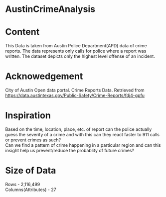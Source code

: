 # AustinCrimeAnalysis

# Content
This Data is taken from Austin Police Department(APD) data of crime reports. The data represents only 
calls for police where a report was written. The dataset depicts only the highest level offense of an 
incident.
# Acknowedgement
City of Austin Open data portal. Crime Reports Data. Retrieved from<br/> https://data.austintexas.gov/Public-Safety/Crime-Reports/fdj4-gpfu
# Inspiration
Based on the time, location, place, etc. of report can the police actually guess the severity
of a crime and with this can they react faster to 911 calls or prevent crimes as such?<br/>
Can we find a pattern of crime happening in a particular region and can this insight help us prevent/reduce 
the probablity of future crimes?
# Size of Data
Rows - 2,116,499<br/>
Columns(Attributes) - 27
